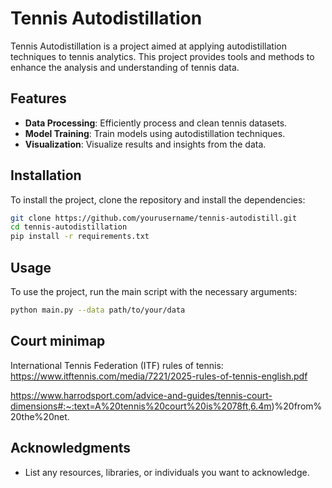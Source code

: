 # Tennis Autodistillation

Tennis Autodistillation is a project aimed at applying autodistillation techniques to tennis analytics. This project provides tools and methods to enhance the analysis and understanding of tennis data.

## Features

- **Data Processing**: Efficiently process and clean tennis datasets.
- **Model Training**: Train models using autodistillation techniques.
- **Visualization**: Visualize results and insights from the data.

## Installation

To install the project, clone the repository and install the dependencies:
```bash
git clone https://github.com/yourusername/tennis-autodistill.git
cd tennis-autodistillation
pip install -r requirements.txt
```

## Usage

To use the project, run the main script with the necessary arguments:

```bash
python main.py --data path/to/your/data
```

## Court minimap
International Tennis Federation (ITF) rules of tennis:
https://www.itftennis.com/media/7221/2025-rules-of-tennis-english.pdf

https://www.harrodsport.com/advice-and-guides/tennis-court-dimensions#:~:text=A%20tennis%20court%20is%2078ft,6.4m)%20from%20the%20net.


## Acknowledgments

- List any resources, libraries, or individuals you want to acknowledge.

